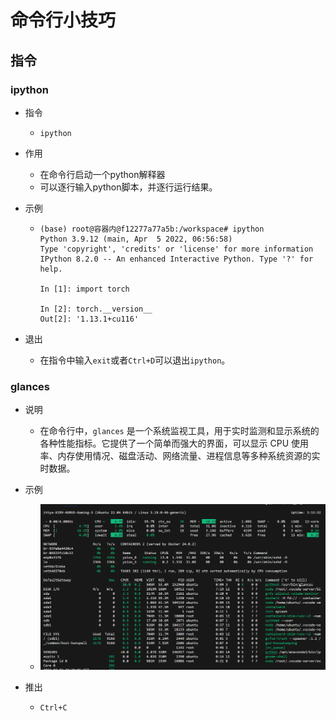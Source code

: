 # 命令行小技巧

## 指令

### ipython

+ 指令

  + ```
    ipython
    ```

+ 作用

  + 在命令行启动一个python解释器
  + 可以逐行输入python脚本，并逐行运行结果。

+ 示例

  + ```shell
    (base) root@容器内@f12277a77a5b:/workspace# ipython
    Python 3.9.12 (main, Apr  5 2022, 06:56:58) 
    Type 'copyright', 'credits' or 'license' for more information
    IPython 8.2.0 -- An enhanced Interactive Python. Type '?' for help.
    
    In [1]: import torch
    
    In [2]: torch.__version__
    Out[2]: '1.13.1+cu116'
    ```

+ 退出
  + 在指令中输入`exit`或者`Ctrl+D`可以退出`ipython`。

### glances

+ 说明
  + 在命令行中，`glances` 是一个系统监视工具，用于实时监测和显示系统的各种性能指标。它提供了一个简单而强大的界面，可以显示 CPU 使用率、内存使用情况、磁盘活动、网络流量、进程信息等多种系统资源的实时数据。

+ 示例
  + ![image-20230702223023851](image/image-20230702223023851.png)
+ 推出
  + `Ctrl+C`